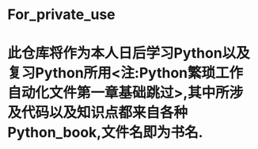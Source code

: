 # For_private_use
# 此仓库将作为本人日后学习Python以及复习Python所用<注:Python繁琐工作自动化文件第一章基础跳过>,其中所涉及代码以及知识点都来自各种Python_book,文件名即为书名.
